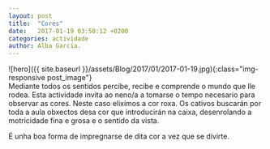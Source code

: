 ```yaml
---
layout: post
title:  "Cores"
date:   2017-01-19 03:50:12 +0200
categories: actividade
author: Alba García.
---
```

![hero]({{ site.baseurl }}/assets/Blog/2017/01/2017-01-19.jpg){:class="img-responsive post_image"}
<br>
Mediante todos os sentidos percibe, recibe e comprende o mundo que lle rodea. 
Esta actividade invita ao neno/a a tomarse o tempo necesario para observar as cores. Neste caso eliximos a cor roxa. Os  cativos buscarán por toda a aula obxectos desa cor que introducirán na caixa, desenrolando a motricidade fina e grosa e o sentido da vista.

É unha boa forma de impregnarse de dita cor a vez que se divirte.





